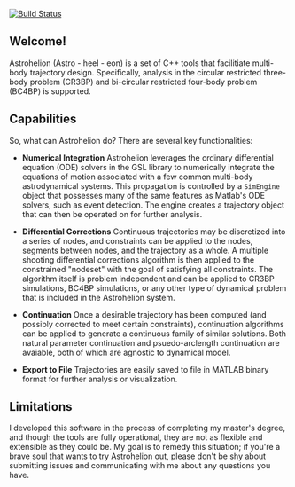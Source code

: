 [![Build Status](https://travis-ci.org/adcox/Astrohelion.svg?branch=master)](https://travis-ci.org/adcox/Astrohelion)

## Welcome!

Astrohelion (Astro - heel - eon) is a set of C++ tools that facilitiate multi-body trajectory design. Specifically,
analysis in the circular restricted three-body problem (CR3BP) and bi-circular restricted four-body problem (BC4BP)
is supported.

## Capabilities

So, what can Astrohelion do? There are several key functionalities:


* **Numerical Integration** Astrohelion leverages the ordinary differential equation (ODE) solvers in the GSL 
  library to numerically integrate the equations of motion associated with a few common multi-body astrodynamical systems.
  This propagation is controlled by a `SimEngine` object that possesses many of the same features as Matlab's
  ODE solvers, such as event detection. The engine creates a trajectory object that can then be operated on for further analysis.

* **Differential Corrections** Continuous trajectories may be discretized into a series of nodes, and constraints
  can be applied to the nodes, segments between nodes, and the trajectory as a whole. A multiple shooting differential corrections
  algorithm is then applied to the constrained "nodeset" with the goal of satisfying all constraints. The algorithm itself is 
  problem independent and can be applied to CR3BP simulations, BC4BP simulations, or any other type of dynamical problem that is
  included in the Astrohelion system.

* **Continuation** Once a desirable trajectory has been computed (and possibly corrected to meet certain constraints),
  continuation algorithms can be applied to generate a continuous family of similar solutions. Both natural parameter continuation
  and psuedo-arclength continuation are avaiable, both of which are agnostic to dynamical model.

* **Export to File** Trajectories are easily saved to file in MATLAB binary format for further analysis or visualization.

## Limitations

I developed this software in the process of completing my master's degree, and though the tools are fully operational, 
they are not as flexible and extensible as they could be. My goal is to remedy this situation; if you're a brave soul 
that wants to try Astrohelion out, please don't be shy about submitting issues and communicating with me about any 
questions you have.
